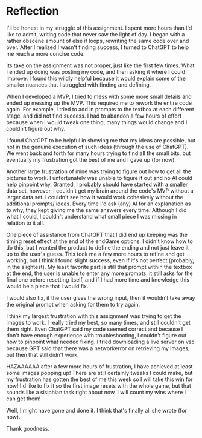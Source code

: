 # Reflection

I'll be honest in my struggle of this assignment. I spent more hours than I'd like to admit, writing code that never saw the light of day. I began with a rather obscene amount of else if loops, rewriting the same code over and over. After I realized I wasn't finding success, I turned to ChatGPT to help me reach a more concise code. 

Its take on the assignment was not proper, just like the first few times. What I ended up doing was posting my code, and then asking it where I could improve. I found this wildly helpful because it would explain some of the smaller nuances that I struggled with finding and defining. 

When I developed a MVP, I tried to mess with some more small details and ended up messing up the MVP. This required me to rework the entire code again. For example, I tried to add in prompts to the textbox at each different stage, and did not find success. I had to abandon a few hours of effort because when I would tweak one thing, many things would change and I couldn't figure out why. 

I found ChatGPT to be helpful in showing me that my ideas are possible, but not in the genuine execution of such ideas (through the use of ChatGPT). We went back and forth for many hours trying to find all the small bits, but eventually my frustration got the best of me and I gave up (for now). 

Another large frustration of mine was trying to figure out how to get all the pictures to work. I unfortunately was unable to figure it out and no AI could help pinpoint why. Granted, I probably should have started with a smaller data set, however, I couldn't get my brain around the code's MVP without a larger data set. I couldn't see how it would work cohesively without the additional prompts/ ideas. Every time I'd ask (any) AI for an explanation as to why, they kept giving me the same answers every time. Although I did what I could, I couldn't understand what small piece I was missing in relation to it all. 

One piece of assistance from ChatGPT that I did end up keeping was the timing reset effect at the end of the endGame options. I didn't know how to do this, but I wanted the product to define the ending and not just leave it up to the user's guess. This took me a few more hours to refine and get working, but I think I found slight success, even if it's not perfect (probably, in the slightest). My least favorite part is still that prompt within the textbox at the end, the user is unable to enter any more prompts, it still asks for the final one before resetting itself, and if I had more time and knowledge this would be a piece that I would fix. 

I would also fix, if the user gives the wrong input, then it wouldn't take away the original prompt when asking for them to try again. 

I think my largest frustration with this assignment was trying to get the images to work. I really tried my best, so many times, and still couldn't get them right. Even ChatGPT said my code seemed correct and because I don't have enough experience with troubleshooting, I couldn't figure out how to pinpoint what needed fixing. I tried downloading a live server on vsc because GPT said that there was a networkerror on retrieving my images, but then that still didn't work. 

HAZAAAAAA after a few more hours of frustration, I have achieved at least some images popping up! There are still certainly tweaks I could make, but my frustration has gotten the best of me this week so I will take this win for now! I'd like to fix it so the first image resets with the whole game, but that sounds like a sisiphian task right about now. I will count my wins where I can get them! 

Well, I might have gone and done it. I think that's finally all she wrote (for now). 

Thank goodness. 
